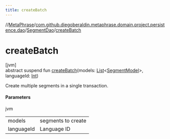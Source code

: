 ```yaml
---
title: createBatch
---
```

//[MetaPhrase](../../../index.html)/[com.github.diegoberaldin.metaphrase.domain.project.persistence.dao](../index.html)/[SegmentDao](index.html)/[createBatch](create-batch.html)



# createBatch



[jvm]\
abstract suspend fun [createBatch](create-batch.html)(models: [List](https://kotlinlang.org/api/latest/jvm/stdlib/kotlin.collections/-list/index.html)&lt;[SegmentModel](../../com.github.diegoberaldin.metaphrase.domain.project.data/-segment-model/index.html)&gt;, languageId: [Int](https://kotlinlang.org/api/latest/jvm/stdlib/kotlin/-int/index.html))



Create multiple segments in a single transaction.



#### Parameters


jvm

| | |
|---|---|
| models | segments to create |
| languageId | Language ID |




